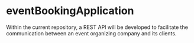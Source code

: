 # eventBookingApplication
Within the current repository, a REST API will be developed to facilitate the communication between an event organizing company and its clients.
